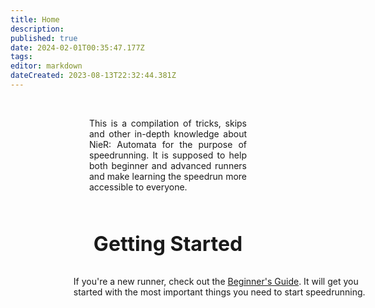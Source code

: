 ```yaml
---
title: Home
description: 
published: true
date: 2024-02-01T00:35:47.177Z
tags: 
editor: markdown
dateCreated: 2023-08-13T22:32:44.381Z
---
```


<!--<p style="text-align:center;
          font-size:2rem;
          font-weight:bold;">Welcome to the NieR: Automata Speedrun Wiki</p>-->
<br>
<p style="text-align:justify; width:50%; margin-left:25%;">This is a compilation of tricks, skips and other in-depth knowledge about NieR: Automata for the purpose of speedrunning. It is supposed to help both beginner and advanced runners and make learning the speedrun more accessible to everyone.</p>
<br>
<p style="text-align:center; font-size:2rem; font-weight:bold;">Getting Started</p>

<div style="width:100%; margin-left:20%;">
<div style="background-image:url(/assets/home/beginner-thumbnail.jpg);
            height:200px;
            background-size: contain;
            float:left;"></div>
  <p style="text-align:left;">If you're a new runner, check out the <a href="/intro/beginner-guide">Beginner's Guide</a>. It will get you started with the most important things you need to start speedrunning.</p>
</div>
